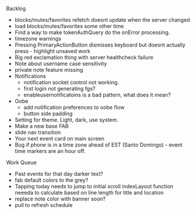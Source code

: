Backlog
* blocks/mutes/favorites refetch doesnt update when the server changed
* load blocks/mutes/favorites some other time
* Find a way to make tokenAuthQuery do the onError processing.
* timezone warnings
* Pressing PrimaryActionButton dismisses keyboard but doesnt actually press - highlight unsaved work
* Big red exclamation thing with server healthcheck failure
* Note about username case sensitivity
* private note feature missing
* Notifications
  * notification socket control not working.
  * first login not generating fgs?
  * enableusernotificatoins is a bad pattern, what does it mean?
* Oobe
  * add notification preferences to oobe flow
  * button side padding
* Setting for theme. Light, dark, use system.
* Make a new base FAB
* slide nav transition
* Your next event card on main screen
* Bug if phone is in a time zone ahead of EST (Santo Domingo) - event time markers are an hour off.

Work Queue
* Past events for that day darker text?
* fab default colors to the grey?
* Tapping today needs to jump to initial scroll indexLayout function neeeda to calculate based on line length for title and location
* replace note color with banner soon?
* pull to refresh schedule
